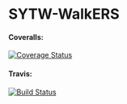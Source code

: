 SYTW-WalkERS
============

#### Coveralls:
[![Coverage Status](https://img.shields.io/coveralls/WalkERSProyect/SYTW-WalkERS.svg)](https://coveralls.io/r/WalkERSProyect/SYTW-WalkERS)

#### Travis: 
[![Build Status](https://travis-ci.org/WalkERSProyect/SYTW-WalkERS.svg?branch=d)](https://travis-ci.org/WalkERSProyect/SYTW-WalkERS)
